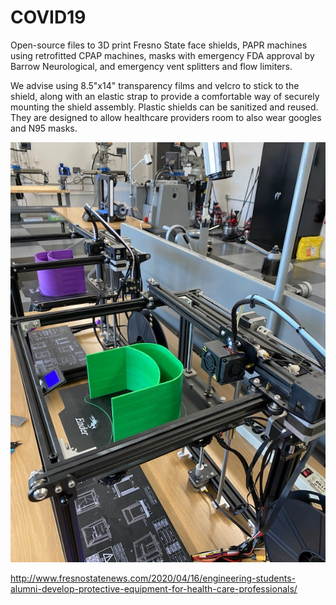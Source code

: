 # COVID19
Open-source files to 3D print Fresno State face shields, PAPR machines using retrofitted CPAP machines, masks with emergency FDA approval by Barrow Neurological, and emergency vent splitters and flow limiters.

We advise using 8.5"x14" transparency films and velcro to stick to the shield, along with an elastic strap to provide a comfortable way of securely mounting the shield assembly. Plastic shields can be sanitized and reused. They are designed to allow healthcare providers room to also wear googles and N95 masks.

![design]( https://github.com/szoghi/COVID19/blob/master/Fresno%20State%20Face%20Shield%20stl/EW%20printers%20Image.JPG)

http://www.fresnostatenews.com/2020/04/16/engineering-students-alumni-develop-protective-equipment-for-health-care-professionals/


